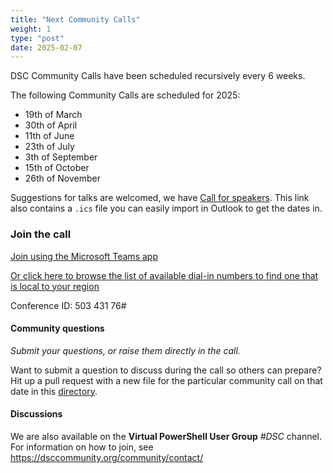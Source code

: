 ```yaml
---
title: "Next Community Calls"
weight: 1
type: "post"
date: 2025-02-07
---
```


DSC Community Calls have been scheduled recursively every 6 weeks.

The following Community Calls are scheduled for 2025:

* 19th of March
* 30th of April
* 11th of June
* 23th of July
* 3th of September
* 15th of October
* 26th of November

Suggestions for talks are welcomed, we have [Call for speakers](https://sessionize.com/dsc-community). This link also contains a `.ics` file you can easily import in Outlook to get the dates in.

### Join the call

[Join using the Microsoft Teams app](https://teams.microsoft.com/l/meetup-join/19%3ameeting_OTc2YThjZGQtNWE4Yi00NDQyLTk5NTktYWIwYjdhMGZjNDRl%40thread.v2/0?context=%7b%22Tid%22%3a%2272f988bf-86f1-41af-91ab-2d7cd011db47%22%2c%22Oid%22%3a%222fd83437-7fe6-4ee4-a109-828a19cb7bff%22%7d)

[Or click here to browse the list of available dial-in numbers to find one that is local to your region](https://dialin.teams.microsoft.com/8551f4c1-bea3-441a-8738-69aa517a91c5?id=50343176)

Conference ID:
503 431 76#

#### Community questions

_Submit your questions, or raise them directly in the call._

<!-- Topics or questions from the community (welcome at any point during the call).
During the Community Call in the presentation area you can ask questions by moving
you avatar to the Q & A area. -->

Want to submit a question to discuss during the call so others can prepare? Hit up a pull request with a new file for the particular community call on that date in this [directory](https://github.com/dsccommunity/dsccommunity.org/edit/master/content/community_calls/).

#### Discussions

We are also available on the **Virtual PowerShell User Group** _#DSC_ channel.
For information on how to join, see https://dsccommunity.org/community/contact/
